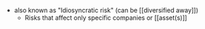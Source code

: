 - also known as "Idiosyncratic risk" (can be [[diversified away]])
	- Risks that affect only specific companies or [[asset(s)]]